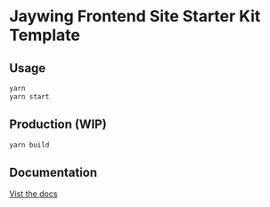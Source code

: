 # Jaywing Frontend Site Starter Kit Template

## Usage

```bash
yarn
yarn start
```

## Production (WIP)

```bash
yarn build
```

## Documentation

[Vist the docs](https://jaywing.github.io/frontend-component-library/)
